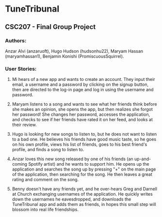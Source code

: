 # TuneTribunal

## CSC207 - Final Group Project
### Authors: 
Anzar Alvi (anzaruoft), Hugo Hudson (hudsonhu22), Maryam Hassan (maryamhassan1), Benjamin Konishi (PromiscuousSquirrel).

### User Stories:
1) Mi hears of a new app and wants to create an account. They input their email, a username and a password by clicking on the signup button, then are directed to the log-in page and log in using the username and password.
   
2) Maryam listens to a song and wants to see what her friends think before she makes an opinion, she opens the app, but then realizes she forgot her password! She changes her password, accesses the application, and checks to see if her friends have rated it on her feed, and looks at their review.

3) Hugo is looking for new songs to listen to, but he does not want to listen to a bad one. He believes his friends have good music taste, so he goes on his own profile, views his list of friends, goes to his best friend's profile, and finds a song to listen to.

4) Anzar loves this new song released by one of his friends (an up-and-coming Spotify artist) and he wants to support him. He opens up the application and searches the song up by pressing "+" on the main page of the application, then searching for the song. He then leaves a great rating and comment on the song.

5) Benny doesn't have any friends yet, and he over-hears Greg and Darnell at Church exchanging usernames of the application. He quickly writes down the usernames he eavesdropped, and downloads the TuneTribunal app and adds them as friends, in hopes this small step will blossom into real life friendships.

